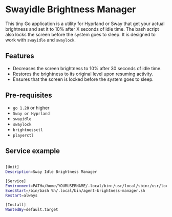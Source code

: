 # Swayidle Brightness Manager

This tiny Go application is a utility for Hyprland or Sway that get your actual brightness and set it to 10% after X seconds of idle time. The bash script also locks the screen before the system goes to sleep. It is designed to work with `swayidle` and `swaylock`.


## Features

- Decreases the screen brightness to 10% after 30 seconds of idle time.
- Restores the brightness to its original level upon resuming activity.
- Ensures that the screen is locked before the system goes to sleep.

## Pre-requisites

- `go 1.20` or higher
- `Sway or Hyprland`
- `swayidle` 
- `swaylock` 
- `brightnessctl`
- `playerctl`

## Service example

```bash

[Unit]
Description=Sway Idle Brightness Manager

[Service]
Environment=PATH=/home/YOURUSERNAME/.local/bin:/usr/local/sbin:/usr/local/bin:/usr/sbin:/usr/bin:/sbin:/bin
ExecStart=/bin/bash %h/.local/bin/agent-brightness-manager.sh
Restart=always

[Install]
WantedBy=default.target

```